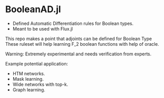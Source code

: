 # BooleanAD.jl

- Defined Automatic Differentiation rules for Boolean types.
- Meant to be used with Flux.jl

This repo makes a point that adjoints can be defined for Boolean Type
These ruleset will help learning F$\_2$ boolean functions with help of oracle.

Warning: Extremely experimental and needs verification from experts.

Example potential application:
- HTM networks.
- Mask learning.
- Wide networks with top-k.
- Graph learning.
